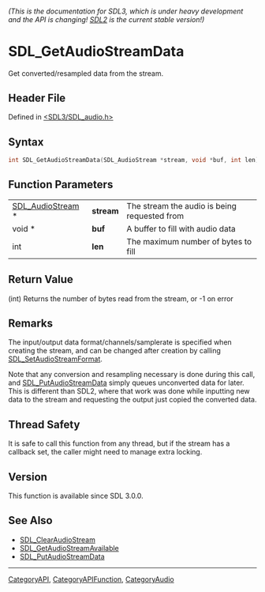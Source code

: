 ###### (This is the documentation for SDL3, which is under heavy development and the API is changing! [SDL2](https://wiki.libsdl.org/SDL2/) is the current stable version!)
# SDL_GetAudioStreamData

Get converted/resampled data from the stream.

## Header File

Defined in [<SDL3/SDL_audio.h>](https://github.com/libsdl-org/SDL/blob/main/include/SDL3/SDL_audio.h)

## Syntax

```c
int SDL_GetAudioStreamData(SDL_AudioStream *stream, void *buf, int len);
```

## Function Parameters

|                                      |            |                                              |
| ------------------------------------ | ---------- | -------------------------------------------- |
| [SDL_AudioStream](SDL_AudioStream) * | **stream** | The stream the audio is being requested from |
| void *                               | **buf**    | A buffer to fill with audio data             |
| int                                  | **len**    | The maximum number of bytes to fill          |

## Return Value

(int) Returns the number of bytes read from the stream, or -1 on error

## Remarks

The input/output data format/channels/samplerate is specified when creating
the stream, and can be changed after creation by calling
[SDL_SetAudioStreamFormat](SDL_SetAudioStreamFormat).

Note that any conversion and resampling necessary is done during this call,
and [SDL_PutAudioStreamData](SDL_PutAudioStreamData) simply queues
unconverted data for later. This is different than SDL2, where that work
was done while inputting new data to the stream and requesting the output
just copied the converted data.

## Thread Safety

It is safe to call this function from any thread, but if the stream has a
callback set, the caller might need to manage extra locking.

## Version

This function is available since SDL 3.0.0.

## See Also

- [SDL_ClearAudioStream](SDL_ClearAudioStream)
- [SDL_GetAudioStreamAvailable](SDL_GetAudioStreamAvailable)
- [SDL_PutAudioStreamData](SDL_PutAudioStreamData)

----
[CategoryAPI](CategoryAPI), [CategoryAPIFunction](CategoryAPIFunction), [CategoryAudio](CategoryAudio)

